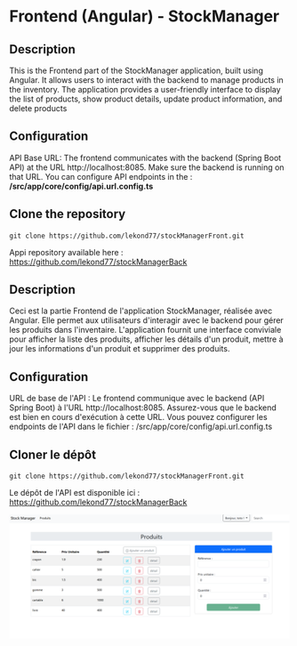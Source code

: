 # Frontend (Angular) - StockManager

## Description

This is the Frontend part of the StockManager application, built using Angular. 
It allows users to interact with the backend to manage products in the inventory. 
The application provides a user-friendly interface to display the list of products, show product details, update product information,  and delete products 

## Configuration

API Base URL: The frontend communicates with the backend (Spring Boot API) at the URL http://localhost:8085. Make sure the backend is running on that URL. 
You can configure API endpoints in the : **/src/app/core/config/api.url.config.ts**


## Clone the repository

    git clone https://github.com/lekond77/stockManagerFront.git

Appi repository available here : https://github.com/lekond77/stockManagerBack


## Description

Ceci est la partie Frontend de l'application StockManager, réalisée avec Angular.
Elle permet aux utilisateurs d'interagir avec le backend pour gérer les produits dans l'inventaire.
L'application fournit une interface conviviale pour afficher la liste des produits, afficher les détails d'un produit, mettre à jour les informations d'un produit et supprimer des produits.

## Configuration
URL de base de l'API : Le frontend communique avec le backend (API Spring Boot) à l'URL http://localhost:8085.
Assurez-vous que le backend est bien en cours d'exécution à cette URL.
Vous pouvez configurer les endpoints de l'API dans le fichier : /src/app/core/config/api.url.config.ts

## Cloner le dépôt
    git clone https://github.com/lekond77/stockManagerFront.git

Le dépôt de l'API est disponible ici : https://github.com/lekond77/stockManagerBack

![stockManager](image.png)

